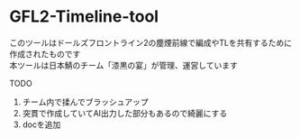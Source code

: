 # GFL2-Timeline-tool

このツールはドールズフロントライン2の塵煙前線で編成やTLを共有するために作成されたものです \
本ツールは日本鯖のチーム「漆黒の宴」が管理、運営しています

TODO
1. チーム内で揉んでブラッシュアップ
2. 突貫で作成していてAI出力した部分もあるので綺麗にする
3. docを追加